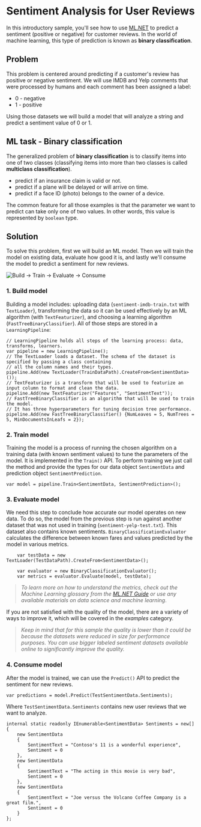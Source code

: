 # Sentiment Analysis for User Reviews
In this introductory sample, you'll see how to use [ML.NET](https://www.microsoft.com/net/learn/apps/machine-learning-and-ai/ml-dotnet) to predict a sentiment (positive or negative) for customer reviews. In the world of machine learning, this type of prediction is known as **binary classification**.

## Problem
This problem is centered around predicting if a customer's review has positive or negative sentiment. We will use IMDB and Yelp comments that were processed by humans and each comment has been assigned a label: 
* 0 - negative
* 1 - positive

Using those datasets we will build a model that will analyze a string and predict a sentiment value of 0 or 1.

## ML task - Binary classification
The generalized problem of **binary classification** is to classify items into one of two classes (classifying items into more than two classes is called **multiclass classification**).

* predict if an insurance claim is valid or not.
* predict if a plane will be delayed or will arrive on time.
* predict if a face ID (photo) belongs to the owner of a device.

The common feature for all those examples is that the parameter we want to predict can take only one of two values. In other words, this value is represented by `boolean` type.

## Solution
To solve this problem, first we will build an ML model. Then we will train the model on existing data, evaluate how good it is, and lastly we'll consume the model to predict a sentiment for new reviews.

![Build -> Train -> Evaluate -> Consume](https://github.com/dotnet/machinelearning-samples/raw/master/samples/getting-started/shared_content/modelpipeline.png)

### 1. Build model

Building a model includes: uploading data (`sentiment-imdb-train.txt` with `TextLoader`), transforming the data so it can be used effectively by an ML algorithm (with `TextFeaturizer`), and choosing a learning algorithm (`FastTreeBinaryClassifier`). All of those steps are stored in a `LearningPipeline`:
```CSharp
// LearningPipeline holds all steps of the learning process: data, transforms, learners.  
var pipeline = new LearningPipeline();
// The TextLoader loads a dataset. The schema of the dataset is specified by passing a class containing
// all the column names and their types.
pipeline.Add(new TextLoader(TrainDataPath).CreateFrom<SentimentData>());
// TextFeaturizer is a transform that will be used to featurize an input column to format and clean the data.
pipeline.Add(new TextFeaturizer("Features", "SentimentText"));
// FastTreeBinaryClassifier is an algorithm that will be used to train the model.
// It has three hyperparameters for tuning decision tree performance. 
pipeline.Add(new FastTreeBinaryClassifier() {NumLeaves = 5, NumTrees = 5, MinDocumentsInLeafs = 2});
```
### 2. Train model
Training the model is a process of running the chosen algorithm on a training data (with known sentiment values) to tune the parameters of the model. It is implemented in the `Train()` API. To perform training we just call the method and provide the types for our data object `SentimentData` and  prediction object `SentimentPrediction`.
```CSharp
var model = pipeline.Train<SentimentData, SentimentPrediction>();
```
### 3. Evaluate model
We need this step to conclude how accurate our model operates on new data. To do so, the model from the previous step is run against another dataset that was not used in training (`sentiment-yelp-test.txt`). This dataset also contains known sentiments. `BinaryClassificationEvaluator` calculates the difference between known fares and values predicted by the model in various metrics.
```CSharp
    var testData = new TextLoader(TestDataPath).CreateFrom<SentimentData>();

    var evaluator = new BinaryClassificationEvaluator();
    var metrics = evaluator.Evaluate(model, testData);
```
>*To learn more on how to understand the metrics, check out the Machine Learning glossary from the [ML.NET Guide](https://docs.microsoft.com/en-us/dotnet/machine-learning/) or use any available materials on data science and machine learning*.

If you are not satisfied with the quality of the model, there are a variety of ways to improve it, which will be covered in the *examples* category.

>*Keep in mind that for this sample the quality is lower than it could be because the datasets were reduced in size for performance purposes. You can use bigger labeled sentiment datasets available online to significantly improve the quality.*

### 4. Consume model
After the model is trained, we can use the `Predict()` API to predict the sentiment for new reviews. 

```CSharp
var predictions = model.Predict(TestSentimentData.Sentiments);
```
Where `TestSentimentData.Sentiments` contains new user reviews that we want to analyze.

```CSharp
internal static readonly IEnumerable<SentimentData> Sentiments = new[]
{
    new SentimentData
    {
        SentimentText = "Contoso's 11 is a wonderful experience",
        Sentiment = 0
    },
    new SentimentData
    {
        SentimentText = "The acting in this movie is very bad",
        Sentiment = 0
    },
    new SentimentData
    {
        SentimentText = "Joe versus the Volcano Coffee Company is a great film.",
        Sentiment = 0
    }
};
```